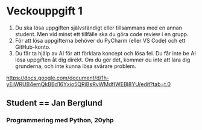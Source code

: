 # Veckouppgift 1

1. Du ska lösa uppgiften självständigt eller tillsammans med en annan student. Men vid minst ett tillfälle ska du göra code review i en grupp.
2. För att lösa uppgifterna behöver du PyCharm (eller VS Code) och ett GitHub-konto.
3. Du får ta hjälp av AI för att förklara koncept och lösa fel. Du får inte be AI lösa uppgiften åt dig direkt. Om du gör det, kommer du inte att lära dig grunderna, och inte kunna lösa svårare problem.

https://docs.google.com/document/d/1h-yEiWRUB4emQkBBd16Yxio5QRiBsRvWMdfIWEBl8YU/edit?tab=t.0


## Student == Jan Berglund

### Programmering med Python, 20yhp
